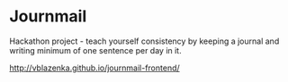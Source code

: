 # Journmail

Hackathon project - teach yourself consistency by keeping a journal and writing minimum of one sentence per day in it.


http://vblazenka.github.io/journmail-frontend/
